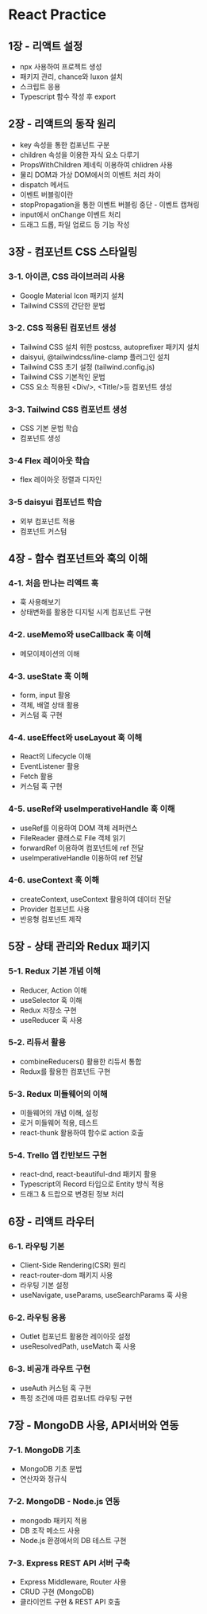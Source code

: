 # React Practice

## 1장 - 리액트 설정

-   npx 사용하여 프로젝트 생성
-   패키지 관리, chance와 luxon 설치
-   스크립트 응용
-   Typescript 함수 작성 후 export

## 2장 - 리액트의 동작 원리

-   key 속성을 통한 컴포넌트 구분
-   children 속성을 이용한 자식 요소 다루기
-   PropsWithChildren 제네릭 이용하여 chlidren 사용
-   물리 DOM과 가상 DOM에서의 이벤트 처리 차이
-   dispatch 메서드
-   이벤트 버블링이란
-   stopPropagation을 통한 이벤트 버블링 중단 - 이벤트 캡쳐링
-   input에서 onChange 이벤트 처리
-   드래그 드롭, 파일 업로드 등 기능 작성

## 3장 - 컴포넌트 CSS 스타일링

### 3-1. 아이콘, CSS 라이브러리 사용

-   Google Material Icon 패키지 설치
-   Tailwind CSS의 간단한 문법

### 3-2. CSS 적용된 컴포넌트 생성

-   Tailwind CSS 설치 위한 postcss, autoprefixer 패키지 설치
-   daisyui, @tailwindcss/line-clamp 플러그인 설치
-   Tailwind CSS 초기 설정 (tailwind.config.js)
-   Tailwind CSS 기본적인 문법
-   CSS 요소 적용된 \<Div\/\>, \<Title\/\>등 컴포넌트 생성

### 3-3. Tailwind CSS 컴포넌트 생성

-   CSS 기본 문법 학습
-   컴포넌트 생성

### 3-4 Flex 레이아웃 학습

-   flex 레이아웃 정렬과 디자인

### 3-5 daisyui 컴포넌트 학습

-   외부 컴포넌트 적용
-   컴포넌트 커스텀

## 4장 - 함수 컴포넌트와 훅의 이해

### 4-1. 처음 만나는 리액트 훅

-   훅 사용해보기
-   상태변화를 활용한 디지털 시계 컴포넌트 구현

### 4-2. useMemo와 useCallback 훅 이해

-   메모이제이션의 이해

### 4-3. useState 훅 이해

-   form, input 활용
-   객체, 배열 상태 활용
-   커스텀 훅 구현

### 4-4. useEffect와 useLayout 훅 이해

-   React의 Lifecycle 이해
-   EventListener 활용
-   Fetch 활용
-   커스텀 훅 구현

### 4-5. useRef와 useImperativeHandle 훅 이해

-   useRef를 이용하여 DOM 객체 레퍼런스
-   FileReader 클래스로 File 객체 읽기
-   forwardRef 이용하여 컴포넌트에 ref 전달
-   useImperativeHandle 이용하여 ref 전달

### 4-6. useContext 훅 이해

-   createContext, useContext 활용하여 데이터 전달
-   Provider 컴포넌트 사용
-   반응형 컴포넌트 제작

## 5장 - 상태 관리와 Redux 패키지

### 5-1. Redux 기본 개념 이해

-   Reducer, Action 이해
-   useSelector 훅 이해
-   Redux 저장소 구현
-   useReducer 훅 사용

### 5-2. 리듀서 활용

-   combineReducers() 활용한 리듀서 통합
-   Redux를 활용한 컴포넌트 구현

### 5-3. Redux 미들웨어의 이해

-   미들웨어의 개념 이해, 설정
-   로거 미들웨어 적용, 테스트
-   react-thunk 활용하여 함수로 action 호출

### 5-4. Trello 앱 칸반보드 구현

-   react-dnd, react-beautiful-dnd 패키지 활용
-   Typescript의 Record 타입으로 Entity 방식 적용
-   드래그 & 드랍으로 변경된 정보 처리

## 6장 - 리액트 라우터

### 6-1. 라우팅 기본

-   Client-Side Rendering(CSR) 원리
-   react-router-dom 패키지 사용
-   라우팅 기본 설정
-   useNavigate, useParams, useSearchParams 훅 사용

### 6-2. 라우팅 응용

-   Outlet 컴포넌트 활용한 레이아웃 설정
-   useResolvedPath, useMatch 훅 사용

### 6-3. 비공개 라우트 구현

-   useAuth 커스텀 훅 구현
-   특정 조건에 따른 컴포너트 라우팅 구현

## 7장 - MongoDB 사용, API서버와 연동

### 7-1. MongoDB 기초

-   MongoDB 기초 문법
-   연산자와 정규식

### 7-2. MongoDB - Node.js 연동

-   mongodb 패키지 적용
-   DB 조작 메소드 사용
-   Node.js 환경에서의 DB 테스트 구현

### 7-3. Express REST API 서버 구축

-   Express Middleware, Router 사용
-   CRUD 구현 (MongoDB)
-   클라이언트 구현 & REST API 호출
